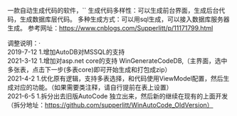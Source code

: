 
一款自动生成代码的软件，``
	生成代码多样性：可以生成前台界面，生成后台代码，生成数据库层代码。
	多种生成方式：可以用sql生成，可以接入数据库服务器生成。
参考网址：https://www.cnblogs.com/Supperlitt/p/11171799.html

调整说明：·  
2019-7-12 1.增加AutoDB对MSSQL的支持  
2021-3-12 1.增加对asp.net core的支持 WinGenerateCodeDB,（主界面，选中多张表，点击下一步(多表core)即可开始生成和打包成zip）  
2021-4-2  1.优化原有逻辑，支持多表选择，和代码使用ViewModel配置，然后生成对应的功能。（如果需要类注释，请自行提前在表上设置）  
2021-6-5  1.拆分出去旧版AutoCode  独立出来，然后新的继续在现有的上面开发（拆分地址：https://github.com/supperlitt/WinAutoCode_OldVersion）

